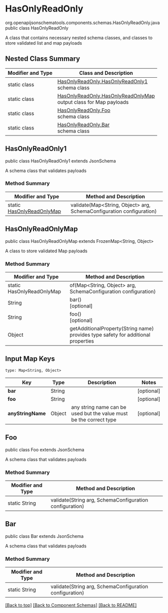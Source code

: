 # HasOnlyReadOnly
org.openapijsonschematools.components.schemas.HasOnlyReadOnly.java
public class HasOnlyReadOnly

A class that contains necessary nested schema classes, and classes to store validated list and map payloads

## Nested Class Summary
| Modifier and Type | Class and Description |
| ----------------- | ---------------------- |
| static class | [HasOnlyReadOnly.HasOnlyReadOnly1](#hasonlyreadonly1)<br> schema class |
| static class | [HasOnlyReadOnly.HasOnlyReadOnlyMap](#hasonlyreadonlymap)<br> output class for Map payloads |
| static class | [HasOnlyReadOnly.Foo](#foo)<br> schema class |
| static class | [HasOnlyReadOnly.Bar](#bar)<br> schema class |

## HasOnlyReadOnly1
public class HasOnlyReadOnly1
extends JsonSchema

A schema class that validates payloads

### Method Summary
| Modifier and Type | Method and Description |
| ----------------- | ---------------------- |
| static [HasOnlyReadOnlyMap](#hasonlyreadonlymap) | validate(Map<String, Object> arg, SchemaConfiguration configuration) |

## HasOnlyReadOnlyMap
public class HasOnlyReadOnlyMap
extends FrozenMap<String, Object>

A class to store validated Map payloads

### Method Summary
| Modifier and Type | Method and Description |
| ----------------- | ---------------------- |
| static HasOnlyReadOnlyMap | of(Map<String, Object> arg, SchemaConfiguration configuration) |
| String | bar()<br>[optional] |
| String | foo()<br>[optional] |
| Object | getAdditionalProperty(String name)<br>provides type safety for additional properties |

## Input Map Keys
```
type: Map<String, Object>
```
Key | Type |  Description | Notes
------------ | ------------- | ------------- | -------------
**bar** | String |  | [optional]
**foo** | String |  | [optional]
**anyStringName** | Object | any string name can be used but the value must be the correct type | [optional]

## Foo
public class Foo
extends JsonSchema

A schema class that validates payloads

### Method Summary
| Modifier and Type | Method and Description |
| ----------------- | ---------------------- |
| static String | validate(String arg, SchemaConfiguration configuration) |

## Bar
public class Bar
extends JsonSchema

A schema class that validates payloads

### Method Summary
| Modifier and Type | Method and Description |
| ----------------- | ---------------------- |
| static String | validate(String arg, SchemaConfiguration configuration) |

[[Back to top]](#top) [[Back to Component Schemas]](../../../README.md#Component-Schemas) [[Back to README]](../../../README.md)
